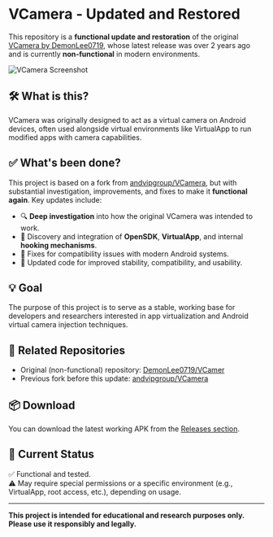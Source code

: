 # VCamera - Updated and Restored

This repository is a **functional update and restoration** of the original [VCamera by DemonLee0719](https://github.com/DemonLee0719/VCamer), whose latest release was over 2 years ago and is currently **non-functional** in modern environments.

![VCamera Screenshot](https://private-user-images.githubusercontent.com/182799343/453619331-5a066903-ab93-4245-998d-e4327d5385cc.png)

## 🛠 What is this?

VCamera was originally designed to act as a virtual camera on Android devices, often used alongside virtual environments like VirtualApp to run modified apps with camera capabilities.

## ✅ What's been done?

This project is based on a fork from [andvipgroup/VCamera](https://github.com/andvipgroup/VCamera), but with substantial investigation, improvements, and fixes to make it **functional again**. Key updates include:

- 🔍 **Deep investigation** into how the original VCamera was intended to work.
- 🧩 Discovery and integration of **OpenSDK**, **VirtualApp**, and internal **hooking mechanisms**.
- 🐛 Fixes for compatibility issues with modern Android systems.
- 🚀 Updated code for improved stability, compatibility, and usability.

## 💡 Goal

The purpose of this project is to serve as a stable, working base for developers and researchers interested in app virtualization and Android virtual camera injection techniques.

## 📂 Related Repositories

- Original (non-functional) repository: [DemonLee0719/VCamer](https://github.com/DemonLee0719/VCamer)
- Previous fork before this update: [andvipgroup/VCamera](https://github.com/andvipgroup/VCamera)

## 📦 Download

You can download the latest working APK from the [Releases section](https://github.com/uixss/VCamera-FIX/releases/download/apk/vCam2023.apk).

## 🧪 Current Status

✅ Functional and tested.  
⚠️ May require special permissions or a specific environment (e.g., VirtualApp, root access, etc.), depending on usage.

---

**This project is intended for educational and research purposes only. Please use it responsibly and legally.**
